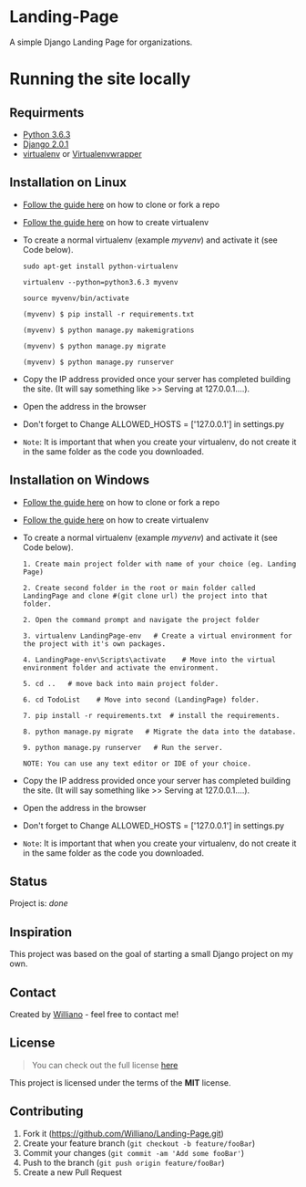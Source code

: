 # Landing-Page
A simple Django Landing Page for organizations.

# Running the site locally

## Requirments

* [Python 3.6.3](https://python.org)
* [Django 2.0.1](https://www.djangoproject.com/)
* [virtualenv](https://virtualenv.pypa.io/en/stable/) or [Virtualenvwrapper](https://virtualenvwrapper.readthedocs.io)

## Installation on Linux

* [Follow the guide here](https://help.github.com/articles/fork-a-repo) on how to clone or fork a repo
* [Follow the guide here](http://simononsoftware.com/virtualenv-tutorial/) on how to create virtualenv

* To create a normal virtualenv (example _myvenv_) and activate it (see Code below).

  ```
  sudo apt-get install python-virtualenv
  
  virtualenv --python=python3.6.3 myvenv
  
  source myvenv/bin/activate

  (myvenv) $ pip install -r requirements.txt

  (myvenv) $ python manage.py makemigrations

  (myvenv) $ python manage.py migrate

  (myvenv) $ python manage.py runserver
  ```
* Copy the IP address provided once your server has completed building the site. (It will say something like >> Serving at 127.0.0.1....).
* Open the address in the browser
* Don't forget to Change ALLOWED_HOSTS = ['127.0.0.1'] in settings.py
* `Note`: It is important that when you create your virtualenv, do not create it in the same folder as the code you downloaded.


## Installation on Windows

* [Follow the guide here](https://help.github.com/articles/fork-a-repo) on how to clone or fork a repo
* [Follow the guide here](http://pymote.readthedocs.io/en/latest/install/windows_virtualenv.html) on how to create virtualenv

* To create a normal virtualenv (example _myvenv_) and activate it (see Code below).

  ```
  1. Create main project folder with name of your choice (eg. Landing Page)
  
  2. Create second folder in the root or main folder called LandingPage and clone #(git clone url) the project into that folder.
  
  2. Open the command prompt and navigate the project folder
  
  3. virtualenv LandingPage-env   # Create a virtual environment for the project with it's own packages.
  
  4. LandingPage-env\Scripts\activate    # Move into the virtual environment folder and activate the environment.
  
  5. cd ..   # move back into main project folder.
  
  6. cd TodoList    # Move into second (LandingPage) folder.
  
  7. pip install -r requirements.txt  # install the requirements.

  8. python manage.py migrate   # Migrate the data into the database.

  9. python manage.py runserver   # Run the server.
  
  NOTE: You can use any text editor or IDE of your choice. 
  ```
* Copy the IP address provided once your server has completed building the site. (It will say something like >> Serving at 127.0.0.1....).
* Open the address in the browser
* Don't forget to Change ALLOWED_HOSTS = ['127.0.0.1'] in settings.py
* `Note`: It is important that when you create your virtualenv, do not create it in the same folder as the code you downloaded.


## Status
Project is: _done_

## Inspiration
This project was based on the goal of starting a small Django project on my own.


## Contact
Created by [Williano](https://williano.github.io/) - feel free to contact me!

## License
>You can check out the full license [here](https://github.com/Williano/Landing-Page/blob/master/LICENSE)

This project is licensed under the terms of the **MIT** license.

## Contributing

1. Fork it (<https://github.com/Williano/Landing-Page.git>)
2. Create your feature branch (`git checkout -b feature/fooBar`)
3. Commit your changes (`git commit -am 'Add some fooBar'`)
4. Push to the branch (`git push origin feature/fooBar`)
5. Create a new Pull Request
